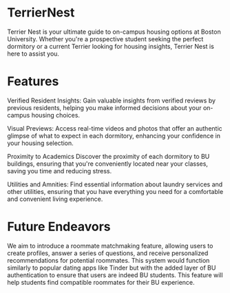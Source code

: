 # TerrierNest
Terrier Nest is your ultimate guide to on-campus housing options at Boston University. Whether you're a prospective student seeking the perfect dormitory or a current Terrier looking for housing insights, Terrier Nest is here to assist you.

# Features
Verified Resident Insights:
Gain valuable insights from verified reviews by previous residents, helping you make informed decisions about your on-campus housing choices.

Visual Previews:
Access real-time videos and photos that offer an authentic glimpse of what to expect in each dormitory, enhancing your confidence in your housing selection.

Proximity to Academics
Discover the proximity of each dormitory to BU buildings, ensuring that you're conveniently located near your classes, saving you time and reducing stress.

Utilities and Amnities:
Find essential information about laundry services and other utilities, ensuring that you have everything you need for a comfortable and convenient living experience.

# Future Endeavors
We aim to introduce a roommate matchmaking feature, allowing users to create profiles, answer a series of questions, and receive personalized recommendations for potential roommates. This system would function similarly to popular dating apps like Tinder but with the added layer of BU authentication to ensure that users are indeed BU students. This feature will help students find compatible roommates for their BU experience.


